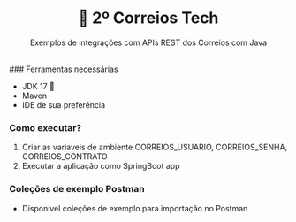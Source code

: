 <center>
    <h1 align="center"> 📨 2º Correios Tech</h1>
    <p align="center"> Exemplos de integrações com APIs REST dos Correios com Java</p>
</center>
<br/>
### Ferramentas necessárias

- JDK 17 🚀
- Maven
- IDE de sua preferência

### Como executar?

1. Criar as variaveis de ambiente CORREIOS_USUARIO, CORREIOS_SENHA, CORREIOS_CONTRATO
2. Executar a aplicação como SpringBoot app

### Coleções de exemplo Postman
- Disponivel coleções de exemplo para importação no Postman